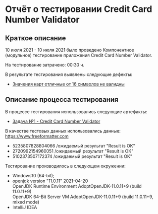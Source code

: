 # Отчёт о тестировании Credit Card Number Validator

## Краткое описание

10 июля 2021 - 10 июля 2021 было проведено Компонентное (модульное) тестирование приложения Credit Card Number Validator.

На тестирование затрачено: 00:30 ч.

В результате тестирования выявлены следующие дефекты:
* [Значения карт отличные от 16 символов не валидны](https://github.com/cromax-max/Credit_Card_Number_Validator/issues/1#issue-941931983)

## Описание процесса тестирования

В процессе тестирования использовались следующие артефакты:
* [Задача №1 - Credit Card Number Validator](https://github.com/netology-code/javaqa-homeworks/tree/master/intro#%D0%B7%D0%B0%D0%B4%D0%B0%D1%87%D0%B0-1---credit-card-number-validator)

В качестве тестовых данных использовались данные: https://www.freeformatter.com
* 5235807828804066 /ожидаемый результат "Result is OK"
* 2720992154960051 /ожидаемый результат "Result is OK"
* 5102373507172374 /ожидаемый результат "Result is OK"

Тестирование производилось в следующем окружении:
* Windows10 (64-bit);
* openjdk version "11.0.11" 2021-04-20  
  OpenJDK Runtime Environment AdoptOpenJDK-11.0.11+9 (build 11.0.11+9)  
  OpenJDK 64-Bit Server VM AdoptOpenJDK-11.0.11+9 (build 11.0.11+9, mixed mode)
* IntelliJ IDEA
